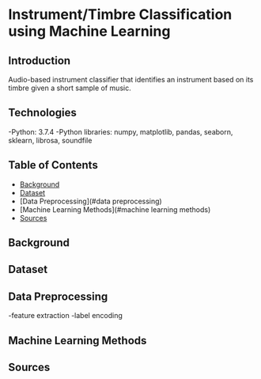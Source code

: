 # Instrument/Timbre Classification using Machine Learning

## Introduction
Audio-based instrument classifier that identifies an instrument based on its timbre given a short sample of music.

## Technologies
-Python: 3.7.4
-Python libraries: numpy, matplotlib, pandas, seaborn, sklearn, librosa, soundfile

## Table of Contents
* [Background](#background)
* [Dataset](#dataset)
* [Data Preprocessing](#data preprocessing)
* [Machine Learning Methods](#machine learning methods)
* [Sources](#sources)

## Background

## Dataset

## Data Preprocessing
-feature extraction
-label encoding

## Machine Learning Methods

## Sources
